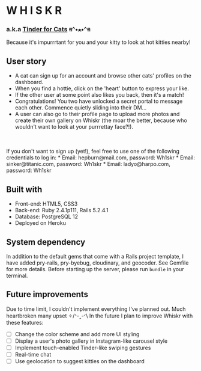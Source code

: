 # W H I S K R

### a.k.a [__Tinder for Cats__](https://whiskr-maiqvu.herokuapp.com)  ฅ^•ﻌ•^ฅ

Because it's impurrrtant for you and your kitty to look at hot kitties nearby!

## User story

* A cat can sign up for an account and browse other cats' profiles on the dashboard.
* When you find a hottie, click on the 'heart' button to express your like.
* If the other user at some point also likes you back, then it's a match!
* Congratulations! You two have unlocked a secret portal to message each other. Commence quietly sliding into their DM...
* A user can also go to their profile page to upload more photos and create their own gallery on Whiskr (the moar the better, because who wouldn't want to look at your purrrettay face?!).
<br>
<br>
If you don't want to sign up (yet!), feel free to use one of the following credentials to log in:
* Email: hepburn@mail.com, password: Wh1skr
* Email: sinker@titanic.com, password: Wh1skr
* Email: ladyo@harpo.com, password: Wh1skr

## Built with

* Front-end: HTML5, CSS3
* Back-end: Ruby 2.4.1p111, Rails 5.2.4.1
* Database: PostgreSQL 12
* Deployed on Heroku

## System dependency

In addition to the default gems that come with a Rails project template, I have added pry-rails, pry-byebug, cloudinary, and geocoder. See Gemfile for more details. Before starting up the server, please run `bundle` in your terminal.

## Future improvements

Due to time limit, I couldn't implement everything I've planned out. Much heartbroken many upset ✧/ᐠ-ꞈ-ᐟ\  In the future I plan to improve Whiskr with these features:

- [ ] Change the color scheme and add more UI styling
- [ ] Display a user's photo gallery in Instagram-like carousel style
- [ ] Implement touch-enabled Tinder-like swiping gestures
- [ ] Real-time chat
- [ ] Use geolocation to suggest kitties on the dashboard